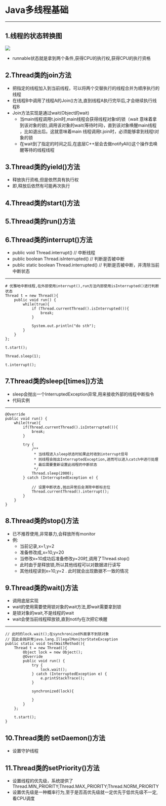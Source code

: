 # Java多线程基础

---

## 1.线程的状态转换图
![](http://i.imgur.com/CANzITL.png)

* runnable状态就是拿到两个条件,获得CPU的执行权,获得CPU的执行资格

## 2.Thread类的join方法
* 把指定的线程加入到当前线程，可以将两个交替执行的线程合并为顺序执行的线程
* 在线程B中调用了线程A的Join()方法,直到线程A执行完毕后,才会继续执行线程B
* Join方法实现是通过wait(Object的wait)
	* 当main线程调用t.join时,main线程会获得线程对象t的锁（wait 意味着拿到该对象的锁),调用该对象的wait(等待时间)，直到该对象唤醒main线程 ，比如退出后。这就意味着main 线程调用t.join时，必须能够拿到线程t对象的锁
	* 在wait到了指定的时间之后,在底层C++层会去做notifyAll()这个操作去唤醒等待的线程线程
## 3.Thread类的yield()方法
* 释放执行资格,但是依然具有执行权
* 即,释放后依然有可能再次执行

## 4.Thread类的start()方法

## 5.Thread类的run()方法

## 6.Thread类的interrupt()方法
* public void Thread.interrupt()				// 中断线程
* public boolean Thread.isInterrupted()			// 判断是否被中断
* public static boolean Thread.interrupted()	// 判断是否被中断，并清除当前中断状态

---
	# 优雅地中断线程,在外部使用interrupt(),run方法内部使用isInterrupted()进行判断状态
	Thread t = new Thread(){
		public void run() {
			while(true){
				if (Thread.currentThread().isInterrupted()){
					break;
				}
				
				System.out.println("do sth");
			}
		}
	};
	
	t.start();
	
	Thread.sleep(1);
	
	t.interrupt();
## 7.Thread类的sleep([times])方法
* sleep会抛出一个InterruptedException异常,用来接收外部的线程中断指令
* 代码实例

---
	@Override
	public void run() {
		while(true){
			if(Thread.currentThread().isInterrupted()){
				break;
			}
			
			try {
				/**
				 * 当线程进入sleep状态时如果此时收到interrupt信号
				 * 则线程会抛出InterruptedException,进而可以进入catch中进行处理
				 * 最后需要重新设置此线程的中断状态
				 */
				Thread.sleep(2000);
			} catch (InterruptedException e) {

				// 设置中断状态,抛出异常后会清除中断标志位
				Thread.currentThread().interrupt();
			}
		}
	}
## 8.Thread类的stop()方法
* 已不推荐使用,非常暴力,会释放所有monitor
* 例:
	* 当前记录,x=1,y=2
	* 准备修改成,x=10,y=20
	* 当修改x=10成功后准备修改y=20时,调用了Thread.stop()
	* 此时由于是释放锁,所以其他线程可以对数据进行读写
	* 其他线程读到x=10,y=2 . 此时就会出现数据不一致的情况

## 9.Thread类的wait()方法
* 调用底层实现
* wait的使用需要使用锁对象的wait方法,即wait需要拿到锁
* 是锁对象的wait,不是线程的wait
* wait会使当前线程释放锁,直到notify在次把它唤醒

---
	// 此时的lock.wait();在synchronized外面拿不到锁对象
	// 因此会抛异常java.lang.IllegalMonitorStateException
	public static void testWaitMethod(){
		Thread t = new Thread(){
			Object lock = new Object();
			@Override
			public void run() {
				try {
					lock.wait();
				} catch (InterruptedException e) {
					e.printStackTrace();
				}
				
				synchronized(lock){
					
				}
			}
		};
		
		t.start();
	}

## 10.Thread类的 setDaemon()方法
* 设置守护线程

## 11.Thread类的setPriority()方法
* 设置线程的优先级，系统提供了Thread.MIN_PRIORITY;Thread.MAX_PRIORITY;Thread.NORM_PRIORITY
* 设置优先级是一种概率行为,至于是否高优先级就一定优先于低优先级不一定,看CPU调度
